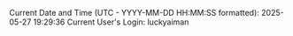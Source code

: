 Current Date and Time (UTC - YYYY-MM-DD HH:MM:SS formatted): 2025-05-27 19:29:36
Current User's Login: luckyaiman
